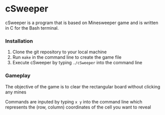 # cSweeper

cSweeper is a program that is based on Minesweeper game and is written in C for the Bash terminal.


### Installation
1. Clone the git repository to your local machine
2. Run `make` in the command line to create the game file
3. Execute cSweeper by typing `./cSweeper` into the command line

### Gameplay

The objective of the game is to clear the rectangular board without clicking any mines

Commands are inputed by typing `x y` into the command line which represents the (row, column) coordinates of the cell you want to reveal

